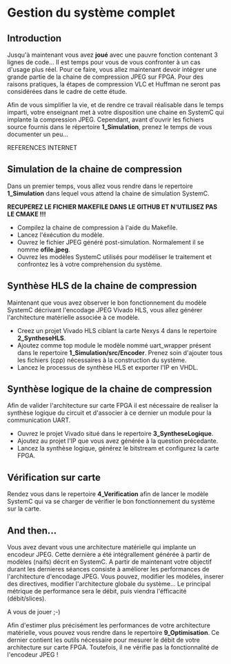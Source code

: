# Gestion du système complet

##	Introduction

Jusqu'à maintenant vous avez **joué** avec une pauvre fonction contenant 3 lignes de code... Il est temps pour vous de vous confronter à un cas d'usage plus réel. Pour ce faire, vous allez maintenant devoir intégrer une grande partie de la chaine de compression JPEG sur FPGA. Pour des raisons pratiques, la étapes de compression VLC et Huffman ne seront pas considérées dans le cadre de cette étude.

Afin de vous simplifier la vie, et de rendre ce travail réalisable dans le temps imparti, votre enseignant met à votre disposition une chaine en SystemC qui implante la compression JPEG. Cependant, avant d'ouvrir les fichiers source fournis dans le répertoire **1_Simulation**, prenez le temps de vous documenter un peu...

REFERENCES INTERNET

##	Simulation de la chaine de compression

Dans un premier temps, vous allez vous rendre dans le repertoire **1_Simulation** dans lequel vous attend la chaine de simulation SystemC.

**RECUPEREZ LE FICHIER MAKEFILE DANS LE GITHUB ET N'UTILISEZ PAS LE CMAKE !!!**

- Compilez la chaine de compression à l'aide du Makefile.
- Lancez l'éxécution du modèle.
- Ouvrez le fichier JPEG généré post-simulation. Normalement il se nomme **ofile.jpeg**.
- Ouvrez les modèles SystemC utilisés pour modéliser le traitement et confrontez les à votre comprehension du système.

##	Synthèse HLS de la chaine de compression

Maintenant que vous avez observer le bon fonctionnement du modèle SystemC décrivant l'encodage JPEG Vivado HLS, vous allez générer l'architecture matérielle associée à ce modèle.

- Creez un projet Vivado HLS ciblant la carte Nexys 4 dans le repertoire **2_SyntheseHLS**.
- Ajoutez comme top module le modèle nommé uart_wrapper présent dans le repertoire **1_Simulation/src/Encoder**. Prenez soin d'ajouter tous les fichiers (cpp) nécessaires à la construction du système.
- Lancez le processus de synthèse HLS et exporter l'IP en VHDL.

##	Synthèse logique de la chaine de compression

Afin de valider l'architecture sur carte FPGA il est nécessaire de realiser la synthèse logique du circuit et d'associer à ce dernier un module pour la communication UART.

- Ouvrez le projet Vivado situé dans le repertoire **3_SyntheseLogique**.
- Ajoutez au projet l'IP que vous avez générée à la question précedante.
- Lancez la synthèse logique, générez le bitstream et configurez la carte FPGA.

##	Vérification sur carte

Rendez vous dans le repertoire **4_Verification** afin de lancer le modèle SystemC qui va se charger de vérifier le bon fonctionnement du système sur la carte.

## And then...

Vous avez devant vous une architecture matérielle qui implante un encodeur JPEG. Cette dernière a été intégrallement générée à partir de modèles (naifs) décrit en SystemC. A partir de maintenant votre objectif durant les dernieres séances consiste à améliorer les performances de l'architecture d'encodage JPEG. Vous pouvez, modifier les modèles, inserer des directives, modifier l'architecture globale du système... Le principal métrique de performance sera le débit, puis viendra l'éfficacité (débit/slices).

A vous de jouer ;-)

Afin d'estimer plus précisément les performances de votre architecture matérielle, vous pouvez vous rendre dans le repertoire **9_Optimisation**. Ce dernier contient les outils nécessaire pour mesurer le débit de votre architecture sur carte FPGA. Toutefois, il ne vérifie pas la fonctionnalité de l'encodeur JPEG !